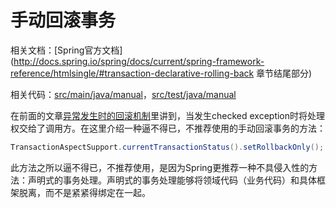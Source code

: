 # 手动回滚事务

相关文档：[Spring官方文档](http://docs.spring.io/spring/docs/current/spring-framework-reference/htmlsingle/#transaction-declarative-rolling-back 章节结尾部分)

相关代码：[src/main/java/manual](src/main/java/manual)，[src/test/java/manual](src/test/java/manual)

在前面的文章[异常发生时的回滚机制](Exception_Rollback.md)里讲到，当发生checked exception时将处理权交给了调用方。在这里介绍一种逼不得已，不推荐使用的手动回滚事务的方法：

```java
TransactionAspectSupport.currentTransactionStatus().setRollbackOnly();
```

此方法之所以逼不得已，不推荐使用，是因为Spring更推荐一种不具侵入性的方法：声明式的事务处理。声明式的事务处理能够将领域代码（业务代码）和具体框架脱离，而不是紧紧得绑定在一起。



